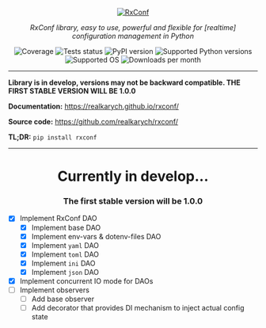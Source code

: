 <p align="center">
  <a href="https://github.com/realkarych/rxconf">
  <img src="https://github.com/user-attachments/assets/d9e426cf-5ad6-4a1d-8c5d-ac9dbdd1e63a" alt="RxConf"></a>
</p>

<p align="center">
    <em>RxConf library, easy to use, powerful and flexible for [realtime] configuration management in Python</em>
</p>

<p align="center">
  <img src="https://realkarych.github.io/rxconf/coverage.svg" alt="Coverage">
  <img src="https://github.com/realkarych/rxconf/actions/workflows/run_tests.yml/badge.svg" alt="Tests status">
  <img src="https://img.shields.io/pypi/v/rxconf" alt="PyPI version">
  <img src="https://img.shields.io/pypi/pyversions/rxconf?color=dark-green" alt="Supported Python versions">
  <img src="https://img.shields.io/badge/Supported%20OS-Windows%2C%20macOS%2C%20Linux-default" alt="Supported OS">
  <img src="https://static.pepy.tech/badge/rxconf/month" alt="Downloads per month">
</p>

---

**Library is in develop, versions may not be backward compatible. THE FIRST STABLE VERSION WILL BE 1.0.0**

**Documentation:** <https://realkarych.github.io/rxconf/>

**Source code:** <https://github.com/realkarych/rxconf/>

**TL;DR:** `pip install rxconf`

---

<h1 align="center">
Currently in develop...
</h1>

<h3 align="center">
The first stable version will be 1.0.0
</h3>

- [x] Implement RxConf DAO
  - [x] Implement base DAO
  - [x] Implement env-vars & dotenv-files DAO
  - [x] Implement `yaml` DAO
  - [x] Implement `toml` DAO
  - [x] Implement `ini` DAO
  - [x] Implement `json` DAO
- [x] Implement concurrent IO mode for DAOs
- [ ] Implement observers
  - [ ] Add base observer
  - [ ] Add decorator that provides DI mechanism to inject actual config state
